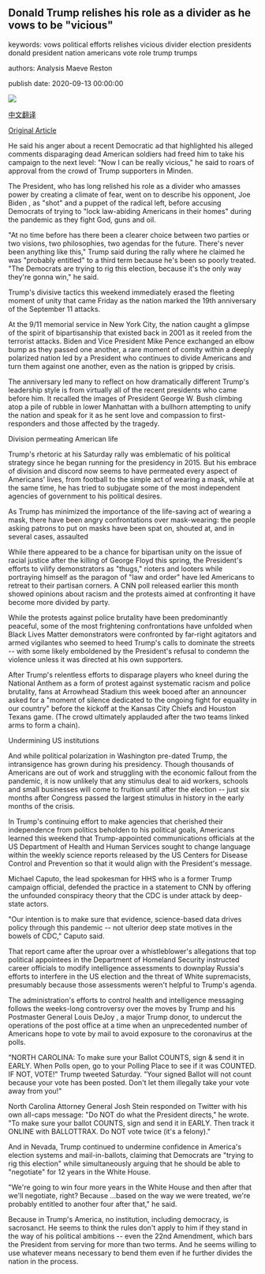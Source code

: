 ## Donald Trump relishes his role as a divider as he vows to be "vicious"

keywords: vows political efforts relishes vicious divider election presidents donald president nation americans vote role trump trumps

authors: Analysis Maeve Reston

publish date: 2020-09-13 00:00:00

![](https://cdn.cnn.com/cnnnext/dam/assets/200908191141-02-trump-nc-0908-super-tease.jpg)

[中文翻译](Donald%20Trump%20relishes%20his%20role%20as%20a%20divider%20as%20he%20vows%20to%20be%20%22vicious%22_zh.md)

[Original Article](https://edition.cnn.com/2020/09/13/politics/2020-election-donald-trump-division-joe-biden/index.html)

He said his anger about a recent Democratic ad that highlighted his alleged comments disparaging dead American soldiers had freed him to take his campaign to the next level: "Now I can be really vicious," he said to roars of approval from the crowd of Trump supporters in Minden.

The President, who has long relished his role as a divider who amasses power by creating a climate of fear, went on to describe his opponent, Joe Biden , as "shot" and a puppet of the radical left, before accusing Democrats of trying to "lock law-abiding Americans in their homes" during the pandemic as they fight God, guns and oil.

"At no time before has there been a clearer choice between two parties or two visions, two philosophies, two agendas for the future. There's never been anything like this," Trump said during the rally where he claimed he was "probably entitled" to a third term because he's been so poorly treated. "The Democrats are trying to rig this election, because it's the only way they're gonna win," he said.

Trump's divisive tactics this weekend immediately erased the fleeting moment of unity that came Friday as the nation marked the 19th anniversary of the September 11 attacks.

At the 9/11 memorial service in New York City, the nation caught a glimpse of the spirit of bipartisanship that existed back in 2001 as it reeled from the terrorist attacks. Biden and Vice President Mike Pence exchanged an elbow bump as they passed one another, a rare moment of comity within a deeply polarized nation led by a President who continues to divide Americans and turn them against one another, even as the nation is gripped by crisis.

The anniversary led many to reflect on how dramatically different Trump's leadership style is from virtually all of the recent presidents who came before him. It recalled the images of President George W. Bush climbing atop a pile of rubble in lower Manhattan with a bullhorn attempting to unify the nation and speak for it as he sent love and compassion to first-responders and those affected by the tragedy.

Division permeating American life

Trump's rhetoric at his Saturday rally was emblematic of his political strategy since he began running for the presidency in 2015. But his embrace of division and discord now seems to have permeated every aspect of Americans' lives, from football to the simple act of wearing a mask, while at the same time, he has tried to subjugate some of the most independent agencies of government to his political desires.

As Trump has minimized the importance of the life-saving act of wearing a mask, there have been angry confrontations over mask-wearing: the people asking patrons to put on masks have been spat on, shouted at, and in several cases, assaulted

While there appeared to be a chance for bipartisan unity on the issue of racial justice after the killing of George Floyd this spring, the President's efforts to vilify demonstrators as "thugs," rioters and looters while portraying himself as the paragon of "law and order" have led Americans to retreat to their partisan corners. A CNN poll released earlier this month showed opinions about racism and the protests aimed at confronting it have become more divided by party.

While the protests against police brutality have been predominantly peaceful, some of the most frightening confrontations have unfolded when Black Lives Matter demonstrators were confronted by far-right agitators and armed vigilantes who seemed to heed Trump's calls to dominate the streets -- with some likely emboldened by the President's refusal to condemn the violence unless it was directed at his own supporters.

After Trump's relentless efforts to disparage players who kneel during the National Anthem as a form of protest against systematic racism and police brutality, fans at Arrowhead Stadium this week booed after an announcer asked for a "moment of silence dedicated to the ongoing fight for equality in our country" before the kickoff at the Kansas City Chiefs and Houston Texans game. (The crowd ultimately applauded after the two teams linked arms to form a chain).

Undermining US institutions

And while political polarization in Washington pre-dated Trump, the intransigence has grown during his presidency. Though thousands of Americans are out of work and struggling with the economic fallout from the pandemic, it is now unlikely that any stimulus deal to aid workers, schools and small businesses will come to fruition until after the election -- just six months after Congress passed the largest stimulus in history in the early months of the crisis.

In Trump's continuing effort to make agencies that cherished their independence from politics beholden to his political goals, Americans learned this weekend that Trump-appointed communications officials at the US Department of Health and Human Services sought to change language within the weekly science reports released by the US Centers for Disease Control and Prevention so that it would align with the President's message.

Michael Caputo, the lead spokesman for HHS who is a former Trump campaign official, defended the practice in a statement to CNN by offering the unfounded conspiracy theory that the CDC is under attack by deep-state actors.

"Our intention is to make sure that evidence, science-based data drives policy through this pandemic -- not ulterior deep state motives in the bowels of CDC," Caputo said.

That report came after the uproar over a whistleblower's allegations that top political appointees in the Department of Homeland Security instructed career officials to modify intelligence assessments to downplay Russia's efforts to interfere in the US election and the threat of White supremacists, presumably because those assessments weren't helpful to Trump's agenda.

The administration's efforts to control health and intelligence messaging follows the weeks-long controversy over the moves by Trump and his Postmaster General Louis DeJoy , a major Trump donor, to undercut the operations of the post office at a time when an unprecedented number of Americans hope to vote by mail to avoid exposure to the coronavirus at the polls.

"NORTH CAROLINA: To make sure your Ballot COUNTS, sign & send it in EARLY. When Polls open, go to your Polling Place to see if it was COUNTED. IF NOT, VOTE\!" Trump tweeted Saturday. "Your signed Ballot will not count because your vote has been posted. Don't let them illegally take your vote away from you\!"

North Carolina Attorney General Josh Stein responded on Twitter with his own all-caps message: "Do NOT do what the President directs," he wrote. "To make sure your ballot COUNTS, sign and send it in EARLY. Then track it ONLINE with BALLOTTRAX. Do NOT vote twice (it's a felony)."

And in Nevada, Trump continued to undermine confidence in America's election systems and mail-in-ballots, claiming that Democrats are "trying to rig this election" while simultaneously arguing that he should be able to "negotiate" for 12 years in the White House.

"We're going to win four more years in the White House and then after that we'll negotiate, right? Because ...based on the way we were treated, we're probably entitled to another four after that," he said.

Because in Trump's America, no institution, including democracy, is sacrosanct. He seems to think the rules don't apply to him if they stand in the way of his political ambitions -- even the 22nd Amendment, which bars the President from serving for more than two terms. And he seems willing to use whatever means necessary to bend them even if he further divides the nation in the process.